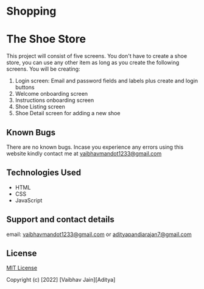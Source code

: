 # Shopping
# The Shoe Store

This project will consist of five screens. You don't have to create a shoe store, you can use any other item as long as you create the following screens. You will be creating:

1. Login screen: Email and password fields and labels plus create and login buttons
2. Welcome onboarding screen
3. Instructions onboarding screen
4. Shoe Listing screen
5. Shoe Detail screen for adding a new shoe


## Known Bugs
There are no known bugs. Incase you experience any errors using this website kindly contact me at vaibhavmandot1233@gmail.com
## Technologies Used
* HTML
* CSS
* JavaScript


## Support and contact details
email: vaibhavmandot1233@gmail.com or 
        adityapandiarajan7@gmail.com

## License
[MIT License](./LICENSE)

Copyright (c) [2022] [Vaibhav Jain][Aditya]
